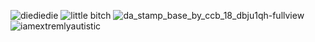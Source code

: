 
![diediedie](https://github.com/user-attachments/assets/6df391bb-75af-418f-b8b5-3fdef0d05556)
![little bitch](https://github.com/user-attachments/assets/1607ee26-048d-4156-9dea-e8ba803bcee8) 
![da_stamp_base_by_ccb_18_dbju1qh-fullview](https://github.com/user-attachments/assets/4ce64180-34f1-40f8-8ae8-dd636134d3e9)
![iamextremlyautistic](https://github.com/user-attachments/assets/5f80fa0a-06d4-4f19-a4e8-2aad80f4df7f)
